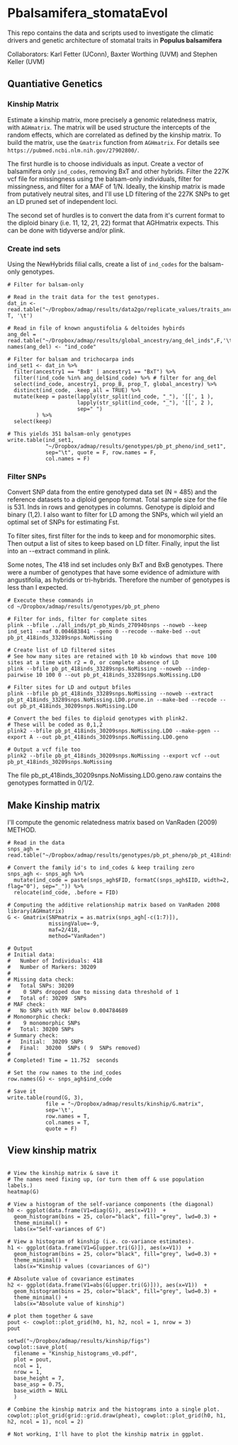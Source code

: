 # Pbalsamifera_stomataEvol

This repo contains the data and scripts used to investigate the climatic drivers and genetic architecture of stomatal traits in **Populus balsamifera** 

Collaborators: Karl Fetter (UConn), Baxter Worthing (UVM) and Stephen Keller (UVM)

## Quantiative Genetics

### Kinship Matrix

Estimate a kinship matrix, more precisely a genomic relatedness matrix, with `AGHmatrix`. The matrix will be used structure the intercepts of the random effects, which are correlated as defined by the kinship matrix. To build the matrix, use the `Gmatrix` function from `AGHmatrix`. For details see `https://pubmed.ncbi.nlm.nih.gov/27902800/`.

The first hurdle is to choose individuals as input. Create a vector of balsamifera only `ind_codes`, removing BxT and other hybrids. Filter the 227K vcf file for missingness using the balsam-only individuals, filter for missingness, and filter for a MAF of 1/N. Ideally, the kinship matrix is made from putatively neutral sites, and I'll use LD filtering of the 227K SNPs to get an LD pruned set of independent loci.

The second set of hurdles is to convert the data from it's current format to the diploid binary (i.e. 11, 12, 21, 22) format that AGHmatrix expects. This can be done with tidyverse and/or plink.

### Create ind sets

Using the NewHybrids filial calls, create a list of `ind_codes` for the balsam-only genotypes.

```{r, eval = F}
# Filter for balsam-only

# Read in the trait data for the test genotypes.
dat_in <- read.table("~/Dropbox/admap/results/data2go/replicate_values/traits_ancestry_all_inds.txt", T, '\t')

# Read in file of known angustifolia & deltoides hybirds
ang_del = read.table("~/Dropbox/admap/results/global_ancestry/ang_del_inds",F,'\t')
names(ang_del) <- "ind_code"

# Filter for balsam and trichocarpa inds
ind_set1 <- dat_in %>% 
  filter(ancestry1 == "BxB" | ancestry1 == "BxT") %>%
  filter(!ind_code %in% ang_del$ind_code) %>% # filter for ang_del
  select(ind_code, ancestry1, prop_B, prop_T, global_ancestry) %>%
  distinct(ind_code, .keep_all = TRUE) %>%
  mutate(keep = paste(lapply(str_split(ind_code, "_"), '[[', 1 ),
                      lapply(str_split(ind_code, "_"), '[[', 2 ),
                      sep=" ")
         ) %>%
  select(keep)

# This yields 351 balsam-only genotypes
write.table(ind_set1, 
            "~/Dropbox/admap/results/genotypes/pb_pt_pheno/ind_set1",
            sep="\t", quote = F, row.names = F, 
            col.names = F)
```

### Filter SNPs

Convert SNP data from the entire genotyped data set (N = 485) and the reference datasets to a diploid genpop format. Total sample size for the file is 531. Inds in rows and genotypes in columns. Genotype is diploid and binary (1,2). I also want to filter for LD among the SNPs, which wil yield an optimal set of SNPs for estimating Fst.

To filter sites, first filter for the inds to keep and for monomorphic sites. Then output a list of sites to keep based on LD filter. Finally, input the list into an --extract command in plink.

Some notes, The 418 ind set includes only BxT and BxB genotypes. There were a number of genotypes that have some evidence of admixture with angustifolia, as hybrids or tri-hybrids. Therefore the number of genotypes is less than I expected.

```{unix, eval = F}
# Execute these commands in
cd ~/Dropbox/admap/results/genotypes/pb_pt_pheno

# Filter for inds, filter for complete sites 
plink --bfile ../all_inds/pt_pb_Ninds_270940snps --noweb --keep ind_set1 --maf 0.004683841 --geno 0 --recode --make-bed --out pb_pt_418inds_33289snps.NoMissing

# Create list of LD filtered sites
# See how many sites are retained with 10 kb windows that move 100 sites at a time with r2 = 0, or complete absence of LD
plink --bfile pb_pt_418inds_33289snps.NoMissing --noweb --indep-pairwise 10 100 0 --out pb_pt_418inds_33289snps.NoMissing.LD0

# Filter sites for LD and output bfiles
plink --bfile pb_pt_418inds_33289snps.NoMissing --noweb --extract pb_pt_418inds_33289snps.NoMissing.LD0.prune.in --make-bed --recode --out pb_pt_418inds_30209snps.NoMissing.LD0

# Convert the bed files to diploid genotypes with plink2.
# These will be coded as 0,1,2
plink2 --bfile pb_pt_418inds_30209snps.NoMissing.LD0 --make-pgen --export A --out pb_pt_418inds_30209snps.NoMissing.LD0.geno

# Output a vcf file too
plink2 --bfile pb_pt_418inds_30209snps.NoMissing --export vcf --out pb_pt_418inds_30209snps.NoMissing
```

The file pb_pt_418inds_30209snps.NoMissing.LD0.geno.raw contains the genotypes formatted in 0/1/2.

## Make Kinship matrix

I'll compute the genomic relatedness matrix based on VanRaden (2009) METHOD. 

```{r, eval = T,  message=F}
# Read in the data
snps_agh = read.table("~/Dropbox/admap/results/genotypes/pb_pt_pheno/pb_pt_418inds_30209snps.NoMissing.LD0.geno.raw",T,'\t')

# Convert the family id's to ind_codes & keep trailing zero
snps_agh <- snps_agh %>%
  mutate(ind_code = paste(snps_agh$FID, formatC(snps_agh$IID, width=2, flag="0"), sep="_")) %>%
  relocate(ind_code, .before = FID)

# Computing the additive relationship matrix based on VanRaden 2008
library(AGHmatrix)
G <- Gmatrix(SNPmatrix = as.matrix(snps_agh[-c(1:7)]), 
             missingValue=-9, 
             maf=2/418, 
             method="VanRaden")

# Output
# Initial data: 
# 	Number of Individuals: 418 
# 	Number of Markers: 30209 
# 
# Missing data check: 
# 	Total SNPs: 30209 
# 	 0 SNPs dropped due to missing data threshold of 1 
# 	Total of: 30209  SNPs 
# MAF check: 
# 	No SNPs with MAF below 0.004784689 
# Monomorphic check: 
# 	 9 monomorphic SNPs 
# 	Total: 30200 SNPs 
# Summary check: 
# 	Initial:  30209 SNPs 
# 	Final:  30200  SNPs ( 9  SNPs removed) 
#  
# Completed! Time = 11.752  seconds

# Set the row names to the ind_codes
row.names(G) <- snps_agh$ind_code

# Save it
write.table(round(G, 3),
            file = "~/Dropbox/admap/results/kinship/G.matrix",
            sep='\t',
            row.names = T,
            col.names = T,
            quote = F)

```

## View kinship matrix

```{r}

# View the kinship matrix & save it
# The names need fixing up, (or turn them off & use population labels.)
heatmap(G)

# View a histogram of the self-variance components (the diagonal)
h0 <- ggplot(data.frame(V1=diag(G)), aes(x=V1))  + 
  geom_histogram(bins = 25, color="black", fill="grey", lwd=0.3) +
  theme_minimal() + 
  labs(x="Self-variances of G")

# View a histogram of kinship (i.e. co-variance estimates).
h1 <- ggplot(data.frame(V1=G[upper.tri(G)]), aes(x=V1))  + 
  geom_histogram(bins = 25, color="black", fill="grey", lwd=0.3) +
  theme_minimal() + 
  labs(x="Kinship values (covariances of G)")

# Absolute value of covariance estimates
h2 <- ggplot(data.frame(V1=abs(G[upper.tri(G)])), aes(x=V1))  + 
  geom_histogram(bins = 25, color="black", fill="grey", lwd=0.3) +
  theme_minimal() + 
  labs(x="Absolute value of kinship")

# plot them together & save
pout <- cowplot::plot_grid(h0, h1, h2, ncol = 1, nrow = 3)
pout

setwd("~/Dropbox/admap/results/kinship/figs")
cowplot::save_plot(
  filename = "Kinship_histograms_v0.pdf",
  plot = pout,
  ncol = 1,
  nrow = 1,
  base_height = 7,
  base_asp = 0.75,
  base_width = NULL
  )

# Combine the kinship matrix and the histograms into a single plot.
cowplot::plot_grid(grid::grid.draw(pheat), cowplot::plot_grid(h0, h1, h2, ncol = 1), ncol = 2)

# Not working, I'll have to plot the kinship matrix in ggplot.

```
 
